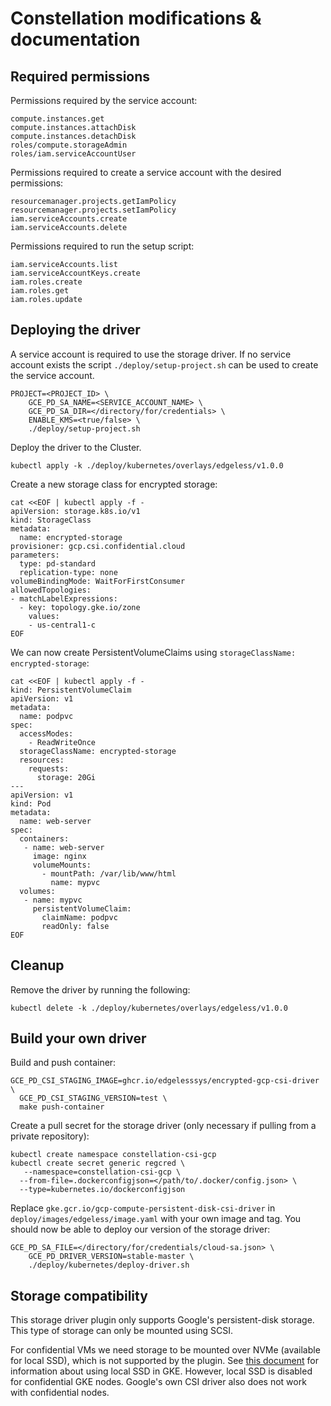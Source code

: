 # Constellation modifications & documentation

## Required permissions

Permissions required by the service account:

```text
compute.instances.get
compute.instances.attachDisk
compute.instances.detachDisk
roles/compute.storageAdmin
roles/iam.serviceAccountUser
```

Permissions required to create a service account with the desired permissions:

```text
resourcemanager.projects.getIamPolicy
resourcemanager.projects.setIamPolicy
iam.serviceAccounts.create
iam.serviceAccounts.delete
```

Permissions required to run the setup script:

```text
iam.serviceAccounts.list
iam.serviceAccountKeys.create
iam.roles.create
iam.roles.get
iam.roles.update
```

## Deploying the driver

A service account is required to use the storage driver.
If no service account exists the script `./deploy/setup-project.sh` can be used to create the service account.

```shell
PROJECT=<PROJECT_ID> \
    GCE_PD_SA_NAME=<SERVICE_ACCOUNT_NAME> \
    GCE_PD_SA_DIR=</directory/for/credentials> \
    ENABLE_KMS=<true/false> \
    ./deploy/setup-project.sh
```

Deploy the driver to the Cluster.

```shell
kubectl apply -k ./deploy/kubernetes/overlays/edgeless/v1.0.0
```

Create a new storage class for encrypted storage:

```shell
cat <<EOF | kubectl apply -f -
apiVersion: storage.k8s.io/v1
kind: StorageClass
metadata:
  name: encrypted-storage
provisioner: gcp.csi.confidential.cloud
parameters:
  type: pd-standard
  replication-type: none
volumeBindingMode: WaitForFirstConsumer
allowedTopologies:
- matchLabelExpressions:
  - key: topology.gke.io/zone
    values:
    - us-central1-c
EOF
```

We can now create PersistentVolumeClaims using `storageClassName: encrypted-storage`:

```shell
cat <<EOF | kubectl apply -f -
kind: PersistentVolumeClaim
apiVersion: v1
metadata:
  name: podpvc
spec:
  accessModes:
    - ReadWriteOnce
  storageClassName: encrypted-storage
  resources:
    requests:
      storage: 20Gi
---
apiVersion: v1
kind: Pod
metadata:
  name: web-server
spec:
  containers:
   - name: web-server
     image: nginx 
     volumeMounts:
       - mountPath: /var/lib/www/html
         name: mypvc
  volumes:
   - name: mypvc
     persistentVolumeClaim:
       claimName: podpvc
       readOnly: false
EOF
```

## Cleanup

Remove the driver by running the following:

```shell
kubectl delete -k ./deploy/kubernetes/overlays/edgeless/v1.0.0
```

## Build your own driver

Build and push container:

```shell
GCE_PD_CSI_STAGING_IMAGE=ghcr.io/edgelesssys/encrypted-gcp-csi-driver \
  GCE_PD_CSI_STAGING_VERSION=test \
  make push-container
```

Create a pull secret for the storage driver (only necessary if pulling from a private repository):

```shell
kubectl create namespace constellation-csi-gcp
kubectl create secret generic regcred \
   --namespace=constellation-csi-gcp \
  --from-file=.dockerconfigjson=</path/to/.docker/config.json> \
  --type=kubernetes.io/dockerconfigjson
```

Replace `gke.gcr.io/gcp-compute-persistent-disk-csi-driver` in `deploy/images/edgeless/image.yaml` with your own image and tag.
You should now be able to deploy our version of the storage driver:

```shell
GCE_PD_SA_FILE=</directory/for/credentials/cloud-sa.json> \
    GCE_PD_DRIVER_VERSION=stable-master \
    ./deploy/kubernetes/deploy-driver.sh
```

## Storage compatibility

This storage driver plugin only supports Google's persistent-disk storage. This type of storage can only be mounted using SCSI.

For confidential VMs we need storage to be mounted over NVMe (available for local SSD), which is not supported by the plugin.
See [this document](https://cloud.google.com/kubernetes-engine/docs/how-to/persistent-volumes/local-ssd) for information about using local SSD in GKE.
However, local SSD is disabled for confidential GKE nodes. Google's own CSI driver also does not work with confidential nodes.
